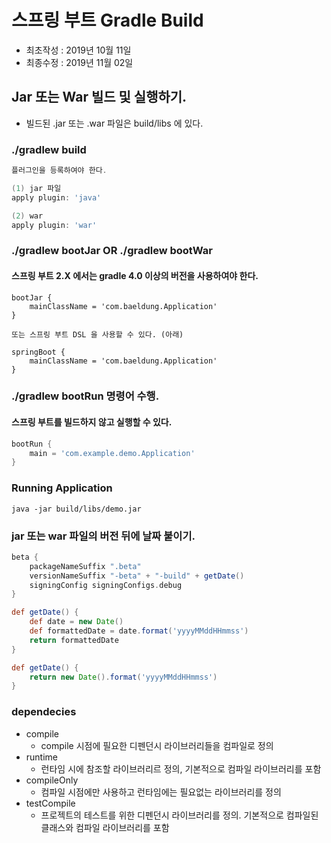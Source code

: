 # 스프링 부트 Gradle Build
- 최초작성 : 2019년 10월 11일
- 최종수정 : 2019년 11월 02일

## Jar 또는 War 빌드 및 실행하기.
- 빌드된 .jar 또는 .war 파일은 build/libs 에 있다.

### ./gradlew build
```gradle
플러그인을 등록하여야 한다.

(1) jar 파일 
apply plugin: 'java'

(2) war
apply plugin: 'war'
```

### ./gradlew bootJar OR ./gradlew bootWar
#### 스프링 부트 2.X 에서는 gradle 4.0 이상의 버전을 사용하여야 한다.
```
bootJar {
    mainClassName = 'com.baeldung.Application'
}

또는 스프링 부트 DSL 을 사용할 수 있다. (아래)

springBoot {
    mainClassName = 'com.baeldung.Application'
}
```

### ./gradlew bootRun 명령어 수행.

#### 스프링 부트를 빌드하지 않고 실행할 수 있다.
```gradle
bootRun {
    main = 'com.example.demo.Application'
}
```

### Running Application
```
java -jar build/libs/demo.jar
```

### jar 또는 war 파일의 버전 뒤에 날짜 붙이기.
```gradle
beta {
    packageNameSuffix ".beta"
    versionNameSuffix "-beta" + "-build" + getDate()
    signingConfig signingConfigs.debug
}

def getDate() {
    def date = new Date()
    def formattedDate = date.format('yyyyMMddHHmmss')
    return formattedDate
}

def getDate() {
    return new Date().format('yyyyMMddHHmmss')
}
```

### dependecies
- compile 
  - compile 시점에 필요한 디펜던시 라이브러리들을 컴파일로 정의
- runtime
  - 런타임 시에 참조할 라이브러리르 정의, 기본적으로 컴파일 라이브러리를 포함
- compileOnly
  - 컴파일 시점에만 사용하고 런타임에는 필요없는 라이브러리를 정의
- testCompile
  - 프로젝트의 테스트를 위한 디펜던시 라이브러리를 정의. 기본적으로 컴파일된 클래스와 컴파일 라이브러리를 포함
  
  
